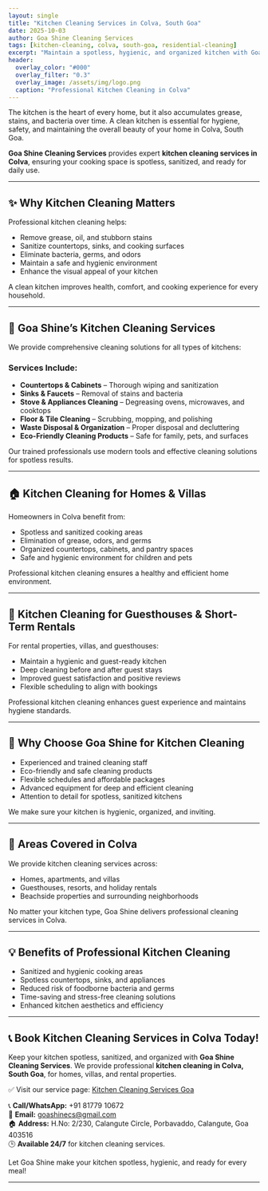 ```yaml
---
layout: single
title: "Kitchen Cleaning Services in Colva, South Goa"
date: 2025-10-03
author: Goa Shine Cleaning Services
tags: [kitchen-cleaning, colva, south-goa, residential-cleaning]
excerpt: "Maintain a spotless, hygienic, and organized kitchen with Goa Shine’s professional kitchen cleaning services in Colva, South Goa."
header:
  overlay_color: "#000"
  overlay_filter: "0.3"
  overlay_image: /assets/img/logo.png
  caption: "Professional Kitchen Cleaning in Colva"
---
```


The kitchen is the heart of every home, but it also accumulates grease, stains, and bacteria over time. A clean kitchen is essential for hygiene, safety, and maintaining the overall beauty of your home in Colva, South Goa.  

**Goa Shine Cleaning Services** provides expert **kitchen cleaning services in Colva**, ensuring your cooking space is spotless, sanitized, and ready for daily use.

---

## ✨ Why Kitchen Cleaning Matters
Professional kitchen cleaning helps:  
- Remove grease, oil, and stubborn stains  
- Sanitize countertops, sinks, and cooking surfaces  
- Eliminate bacteria, germs, and odors  
- Maintain a safe and hygienic environment  
- Enhance the visual appeal of your kitchen  

A clean kitchen improves health, comfort, and cooking experience for every household.

---

## 🌟 Goa Shine’s Kitchen Cleaning Services
We provide comprehensive cleaning solutions for all types of kitchens:

### Services Include:
- **Countertops & Cabinets** – Thorough wiping and sanitization  
- **Sinks & Faucets** – Removal of stains and bacteria  
- **Stove & Appliances Cleaning** – Degreasing ovens, microwaves, and cooktops  
- **Floor & Tile Cleaning** – Scrubbing, mopping, and polishing  
- **Waste Disposal & Organization** – Proper disposal and decluttering  
- **Eco-Friendly Cleaning Products** – Safe for family, pets, and surfaces  

Our trained professionals use modern tools and effective cleaning solutions for spotless results.

---

## 🏠 Kitchen Cleaning for Homes & Villas
Homeowners in Colva benefit from:  
- Spotless and sanitized cooking areas  
- Elimination of grease, odors, and germs  
- Organized countertops, cabinets, and pantry spaces  
- Safe and hygienic environment for children and pets  

Professional kitchen cleaning ensures a healthy and efficient home environment.

---

## 🏨 Kitchen Cleaning for Guesthouses & Short-Term Rentals
For rental properties, villas, and guesthouses:  
- Maintain a hygienic and guest-ready kitchen  
- Deep cleaning before and after guest stays  
- Improved guest satisfaction and positive reviews  
- Flexible scheduling to align with bookings  

Professional kitchen cleaning enhances guest experience and maintains hygiene standards.

---

## 🚿 Why Choose Goa Shine for Kitchen Cleaning
- Experienced and trained cleaning staff  
- Eco-friendly and safe cleaning products  
- Flexible schedules and affordable packages  
- Advanced equipment for deep and efficient cleaning  
- Attention to detail for spotless, sanitized kitchens  

We make sure your kitchen is hygienic, organized, and inviting.

---

## 📍 Areas Covered in Colva
We provide kitchen cleaning services across:  
- Homes, apartments, and villas  
- Guesthouses, resorts, and holiday rentals  
- Beachside properties and surrounding neighborhoods  

No matter your kitchen type, Goa Shine delivers professional cleaning services in Colva.

---

## 💡 Benefits of Professional Kitchen Cleaning
- Sanitized and hygienic cooking areas  
- Spotless countertops, sinks, and appliances  
- Reduced risk of foodborne bacteria and germs  
- Time-saving and stress-free cleaning solutions  
- Enhanced kitchen aesthetics and efficiency  

---

## 📞 Book Kitchen Cleaning Services in Colva Today!
Keep your kitchen spotless, sanitized, and organized with **Goa Shine Cleaning Services**. We provide professional **kitchen cleaning in Colva, South Goa**, for homes, villas, and rental properties.  

✅ Visit our service page: [Kitchen Cleaning Services Goa](https://www.goashinecs.com/kitchen-cleaning-services-goa.html)  

📞 **Call/WhatsApp:** +91 81779 10672  
📧 **Email:** goashinecs@gmail.com  
🏠 **Address:** H.No: 2/230, Calangute Circle, Porbavaddo, Calangute, Goa 403516  
🕒 **Available 24/7** for kitchen cleaning services.  

Let Goa Shine make your kitchen spotless, hygienic, and ready for every meal!  

---
